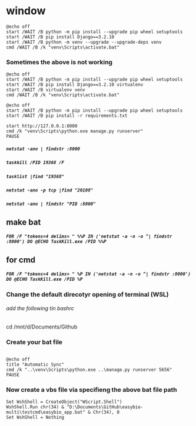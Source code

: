 # window



```batch
@echo off
start /WAIT /B python -m pip install --upgrade pip wheel setuptools
start /WAIT /B pip install Django==3.2.10
start /WAIT /B python -m venv --upgrade --upgrade-deps venv
cmd /WAIT /B /k "venv\Scripts\activate.bat"
```

### Sometimes the above is not working
```batch
@echo off
start /WAIT /B python -m pip install --upgrade pip wheel setuptools
start /WAIT /B pip install Django==3.2.10 virtualenv
start /WAIT /B virtualenv venv
cmd /WAIT /B /k "venv\Scripts\activate.bat"
```


```batch
@echo off
start /WAIT /B python -m pip install --upgrade pip wheel setuptools
start /WAIT /B pip install -r requirements.txt
```

```batch
start http://127.0.0.1:8000
cmd /k "venv\Scripts\python.exe manage.py runserver"
PAUSE
````



##### `netstat -ano | findstr :8000`
##### `taskkill /PID 19368 /F`

##### `tasklist |find "19368"`

##### `netstat -ano -p tcp |find "20108"`

##### `netstat -ano | findstr "PID :8000"`


## make bat
##### `FOR /F "tokens=4 delims= " %%P IN ('netstat -a -n -o ^| findstr :8000') DO @ECHO TaskKill.exe /PID %%P`

## for cmd
##### `FOR /F "tokens=4 delims= " %P IN ('netstat -a -n -o ^| findstr :8000') DO @ECHO TaskKill.exe /PID %P`



### Change the default direcotyr opening of terminal (WSL)
###### add the following tin bashrc
cd /mnt/d/Documents/Github


### Create your bat file
```batch

@echo off
title "Automatic Sync"
cmd /k "..\venv\Scripts\python.exe ..\manage.py runserver 5656"
PAUSE

```

### Now create a vbs file via specifieng the above bat file path
```vbs
Set WshShell = CreateObject("WScript.Shell") 
WshShell.Run chr(34) & "D:\Documents\GitHub\easybio-multi\testcmd\easybio_app.bat" & Chr(34), 0
Set WshShell = Nothing
```
